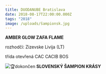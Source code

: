 ```yaml
---
title: DUODANUBE Bratislava
date: 2018-08-17T22:00:00.000Z
tags: "2018"
image: /uploads/šampionsk.jpg
---
```

**AMBER GLOW ZAFA FLAME**

rozhodčí: Zizevske Livija (LT)

třída otevřená CAC CACIB BOS

![🏆](https://static.xx.fbcdn.net/images/emoji.php/v9/tbe/1/16/1f3c6.png)dokončen **SLOVENSKÝ ŠAMPION KRÁSY**